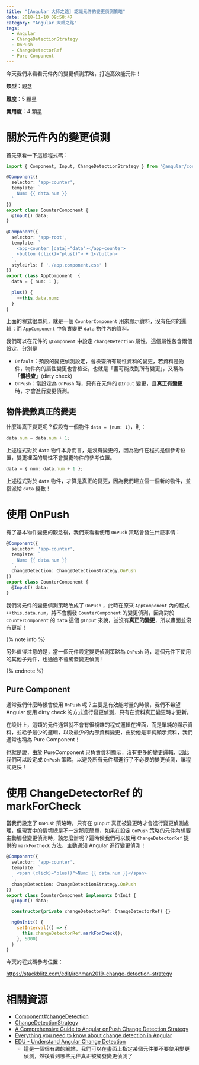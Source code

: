```yaml
---
title: "[Angular 大師之路] 認識元件的變更偵測策略"
date: 2018-11-10 09:58:47
category: "Angular 大師之路"
tags:
  - Angular
  - ChangeDetectionStrategy
  - OnPush
  - ChangeDetectorRef
  - Pure Component
---
```


今天我們來看看元件內的變更偵測策略，打造高效能元件！

<!-- more -->

**類型**：觀念

**難度**：5 顆星

**實用度**：4 顆星

# 關於元件內的變更偵測

首先來看一下這段程式碼：

```typescript
import { Component, Input, ChangeDetectionStrategy } from '@angular/core';

@Component({
  selector: 'app-counter',
  template: `
    Num: {{ data.num }}
  `
})
export class CounterComponent {
  @Input() data;
}

@Component({
  selector: 'app-root',
  template: `
    <app-counter [data]="data"></app-counter>
    <button (click)="plus()"> + 1</button>
  `,
  styleUrls: [ './app.component.css' ]
})
export class AppComponent  {
  data = { num: 1 };
  
  plus() {
    ++this.data.num;
  }
}
```

上面的程式很單純，就是一個 `CounterComponent` 用來顯示資料，沒有任何的邏輯；而 `AppComponent` 中負責變更 `data` 物件內的資料。

我們可以在元件的 `@Component` 中設定 `changeDetection` 屬性，這個屬性包含兩個設定，分別是

- `Default`：預設的變更偵測設定，會檢查所有屬性資料的變更，若資料是物件，物件內的屬性變更也會檢查，也就是「盡可能找到所有變更」，又稱為「**髒檢查**」(dirty check)
- `OnPush`：當設定為 `OnPush` 時，只有在元件的 `@Input` 變更，且**真正有變更**時，才會進行變更偵測。

## 物件變數真正的變更

什麼叫真正變更呢？假設有一個物件 `data = {num: 1}`，則：

```typescript
data.num = data.num + 1;
```

上述程式對於 `data` 物件本身而言，是沒有變更的，因為物件在程式是個參考位置，變更裡面的屬性不會變更物件的參考位置。

```typescript
data = { num: data.num + 1 };
```

上述程式對於 `data` 物件，才算是真正的變更，因為我們建立個一個新的物件，並指派給 `data` 變數！

# 使用 OnPush

有了基本物件變更的觀念後，我們來看看使用 `OnPush` 策略會發生什麼事情：

```typescript
@Component({
  selector: 'app-counter',
  template: `
    Num: {{ data.num }}
  `,
  changeDetection: ChangeDetectionStrategy.OnPush
})
export class CounterComponent {
  @Input() data;
}
```

我們將元件的變更偵測策略改成了 `OnPush` ，此時在原來 `AppComponent` 內的程式 `++this.data.num`，將不會觸發 `CounterComponent` 的變更偵測，因為對於 `CounterComponent` 的 `data` 這個 `@Input` 來說，並沒有**真正的變更**，所以畫面並沒有更新！

{% note info %}

另外值得注意的是，當一個元件設定變更偵測策略為 `OnPush` 時，這個元件下使用的其他子元件，也通通不會觸發變更偵測！

{% endnote %}

## Pure Component

通常我們什麼時候會使用 `OnPush` 呢？主要是有效能考量的時候，我們不希望 Angular 使用 dirty check 的方式進行變更偵測，只有在資料真正變更時才更新。

在設計上，這類的元件通常就不會有很複雜的程式邏輯在裡面，而是單純的顯示資料，並給予最少的邏輯，以及最少的內部資料變更，由於他是單純顯示資料，我們通常也稱為 Pure Component！

也就是說，由於 PureComponent 只負責資料顯示，沒有更多的變更邏輯，因此我們可以設定成 `OnPush` 策略，以避免所有元件都進行了不必要的變更偵測，讓程式更快！

# 使用 ChangeDetectorRef 的 markForCheck

當我們設定了 `OnPush` 策略時，只有在 `@Input` 真正被變更時才會進行變更偵測處理，但現實中的情境總是不一定那麼簡單，如果在設定 `OnPush` 策略的元件內想要主動觸發變更偵測時，該怎麼辦呢？這時候我們可以使用 `ChangeDetectorRef` 提供的 `markForCheck` 方法，主動通知 Angular 進行變更偵測！

```typescript
@Component({
  selector: 'app-counter',
  template: `
    <span (click)="plus()">Num: {{ data.num }}</span>
  `,
  changeDetection: ChangeDetectionStrategy.OnPush
})
export class CounterComponent implements OnInit {
  @Input() data;

  constructor(private changeDetectorRef: ChangeDetectorRef) {}

  ngOnInit() {
    setInterval(() => {
      this.changeDetectorRef.markForCheck();
    }, 5000)
  }
}
```

今天的程式碼參考位置：

https://stackblitz.com/edit/ironman2019-change-detection-strategy

# 相關資源

- [Component#changeDetection](https://angular.io/api/core/Component#changeDetection)
- [ChangeDetectionStrategy](https://angular.io/api/core/ChangeDetectionStrategy)
- [A Comprehensive Guide to Angular onPush Change Detection Strategy](https://netbasal.com/a-comprehensive-guide-to-angular-onpush-change-detection-strategy-5bac493074a4)
- [Everything you need to know about change detection in Angular](https://blog.angularindepth.com/everything-you-need-to-know-about-change-detection-in-angular-8006c51d206f)
- [EDU - Understand Angular Change Detection](https://danielwiehl.github.io/edu-angular-change-detection/)
  - 這是一個很有趣的網站，我們可以在畫面上指定某個元件要不要使用變更偵測，然後看到哪些元件真正被觸發變更偵測了
